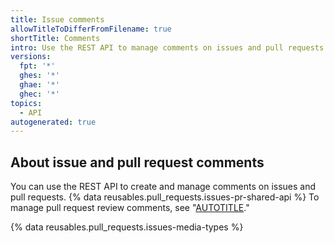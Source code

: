 ```yaml
---
title: Issue comments
allowTitleToDifferFromFilename: true
shortTitle: Comments
intro: Use the REST API to manage comments on issues and pull requests.
versions:
  fpt: '*'
  ghes: '*'
  ghae: '*'
  ghec: '*'
topics:
  - API
autogenerated: true
---
```


## About issue and pull request comments

You can use the REST API to create and manage comments on issues and pull requests. {% data reusables.pull_requests.issues-pr-shared-api %} To manage pull request review comments, see "[AUTOTITLE](/rest/pulls/comments)."

{% data reusables.pull_requests.issues-media-types %}


<!-- Content after this section is automatically generated -->

